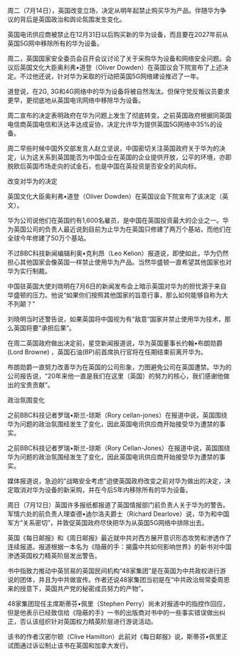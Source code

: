 

周二（7月14日），英国改变立场，决定从明年起禁止购买华为产品。伴随华为争议的背后是英国政治和舆论氛围发生变化。

英国电讯供应商被禁止在12月31日以后购买新的华为设备，而且要在2027年前从英国5G网中移除所有的华为设备。

周二，英国国家安全委员会召开会议讨论了关于采购华为设备和网络安全问题。会议后英国文化大臣奥利弗•道登（Oliver Dowden）在英国议会下院宣布了上述决定。不过他还说，针对华为采取的行动把英国5G网络建设推迟了一年。

道登说，在2G, 3G和4G网络中的华为设备将被自然淘汰。但保守党反叛议员要求更早，更彻底地从英国电讯网络中移除华为设备。

周二宣布的决定表明政府在华为问题上发生了彻底转变。之前英国政府根据同英国电信商英国电信和沃达丰达成妥协，决定允许华为提供英国5G网络中35%的设备。

周二早些时候中国外交部发言人赵立坚说，中国密切关注英国政府关于华为的决定，认为这关系到英国能否为中国企业在英国的企业提供开放，公平的环境，亦即脱欧后英国市场走向的试金石，也是中国在英投资是否安全的风向标。

改变对华为的决定

英国文化大臣奥利弗•道登（Oliver Dowden）在英国议会下院宣布了该决定（英文）。

华为公司说他们在英国约有1,600名雇员，是中国在英国投资最大的企业之一。华为英国公司的负责人最近说到目前为止华为在英国只修建了两万个基站，而他们在全球今年修建了50万个基站。

不过BBC科技新闻编辑利奥•克利昂（Leo Kelion）报道说，即使如此，华为仍然担心其他国家会像英国一样禁止使用华为产品。当然华盛顿一直希望其他国家也对华为实行制裁。

中国驻英国大使刘晓明在7月6日的新闻发布会上暗示英国对华为的担忧源于来自华盛顿的压力。他说“如果你们按照其他国家的旨意行事，那么如何能够自称为大不列颠？”

刘晓明当时还警告说，如果英国将中国视为有“敌意”国家并禁止使用华为技术，那么英国将要“承担后果”。

在周二英国政府做出决定前，星空新闻报道说，华为英国董事长约翰•布朗勋爵(Lord Browne) ，英国石油(BP)前首席执行官将在任期结束前离开华为。

布朗勋爵一直努力改善华为在英国的公司形象，力图避免公司在英国遭禁。华为的公司报告说，“20年来他一直是我们在这里（英国）的努力的核心，我们感谢他做出的宝贵贡献”。

政治氛围变化

之前BBC科技记者罗瑞•斯兰-琼斯（Rory cellan-jones）在报道中说，英国围绕华为问题的政治氛围经发生了变化，因此英国电讯供应商开始接受华为遭禁的事实。

之前BBC科技记者罗瑞•斯兰-琼斯（Rory Cellan-Jones）在报道中说，英国围绕华为问题的政治氛围经发生了变化，因此英国电讯供应商开始接受华为遭禁的事实。

媒体报道说，急迫的“战略安全考虑”迫使英国政府改变之前对华为做出的决定，决定取消对华为设备的新采购，并在今后5年内移除所有的华为设备。

周日（7月12日）英国许多报纸都报道了英国情报部门前负责人关于华为的警告。军情六处的前负责人理查德•迪尔洛夫爵士（Richard Dearlove）说，华为和中国军方“关系密切”，并敦促英国政府尽快把华为从英国5G网络中排除出去。

英国《每日邮报》和《周日邮报》最近就中共对西方展开意识形态攻势和渗透作了连续报道。报道根据一本名为《隐蔽的手：揭露中共如何影响世界》的新书对中国渗透英国权力精英阶层发出警告。

书中指致力推动中英贸易的英国民间机构“48家集团”是在英国为中共政权进行游说的团体，并且为中共做宣传。作者还说48家集团当初是在“中共政治局常委周恩来的授意下，英国共产党的秘密成员努力的产物”。

48家集团现任主席斯蒂芬•佩里（Stephen Perry）尚未对报道中的指控作回应，但是他表示已经致信给《隐蔽的手》一书的出版商对书中的一些事实错误做出纠正，否认该组织针对英国权力精英阶层进行游说活动。

该书的作者汉密尔顿（Clive Hamilton）此前对《每日邮报》说，斯蒂芬•佩里正试图通过诉讼制止该书在英国和加拿大发行。


